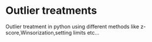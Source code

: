 
# Outlier treatments


Outlier treatment in python using  different methods like z-score,Winsorization,setting limits etc...
